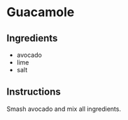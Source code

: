 # Guacamole
## Ingredients
* avocado
* lime
* salt
## Instructions
Smash avocado and mix all ingredients.
